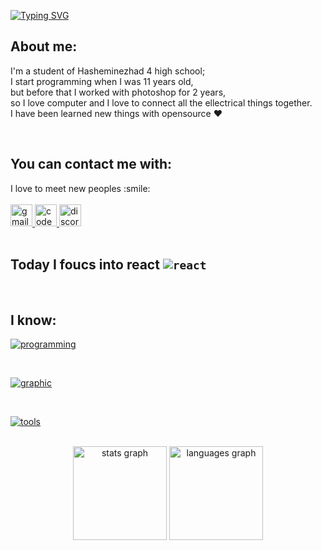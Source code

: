 [![Typing SVG](https://readme-typing-svg.demolab.com?size=25&pause=1000&color=64FD02&background=00000000&center=true&vCenter=true&multiline=true&width=500&height=100&lines=Hi+%F0%9F%91%8B;I'm+shayan+a+front-end+developer)](https://git.io/typing-svg)

</div>

## About me:

I'm a student of Hasheminezhad 4 high school;
<br>
I start programming when I was 11 years old,
<br>
but before that I worked with photoshop for 2 years,
<br>
so I love computer and I love to connect all the ellectrical things together.
<br>
I have been learned new things with opensource :heart:

<br>

## You can contact me with:

<div align="left">
  I love to meet new peoples :smile:
  <br>
  <br>
  <a href="mailto:shfqaen@gmail.com" target="_blank">
    <img src="https://img.shields.io/static/v1?message=Gmail&logo=gmail&label=&color=D14836&logoColor=white&labelColor=&style=for-the-badge" height="35" alt="gmail logo"  />
  </a>
  <a href="https://codepen.io/shayanfpg9" target="_blank">
    <img src="https://img.shields.io/static/v1?message=Codepen&logo=codepen&label=&color=000000&logoColor=white&labelColor=&style=for-the-badge" height="35" alt="codepen logo"  />
  </a>
   <a href="https://discordapp.com/users/1077193475906338836" target="_blank">
    <img src="https://img.shields.io/static/v1?message=Discord&logo=discord&label=&logoColor=white&color=5865F2&labelColor=&style=for-the-badge" height="35" alt="discord logo"  />
  </a> 
</div>
<br>

## Today I foucs into **react** <code>![react](https://skillicons.dev/icons?i=react)</code>

<br>

## I know:

[![programming](https://skillicons.dev/icons?i=html,css,bootstrap,js,typescript,jquery,webpack,nodejs,mongodb,express,styledcomponents,sass,gulp,md,react&perline=10)](https://skillicons.dev)

<br>

[![graphic](https://skillicons.dev/icons?i=ps,ae,figma)](https://skillicons.dev)

<br>

[![tools](https://skillicons.dev/icons?i=vscode,git,github,postman,regex)](https://skillicons.dev)

<br>

<div align="center">
  <img src="https://github-readme-stats.vercel.app/api?hide_title=false&hide_rank=false&show_icons=false&include_all_commits=true&count_private=true&disable_animations=false&locale=en&hide_border=false&username=shayanfpg9" height="150" alt="stats graph"  />
  <img src="https://github-readme-stats.vercel.app/api/top-langs?locale=en&hide_title=false&layout=compact&card_width=320&langs_count=5&theme=dracula&hide_border=false&username=shayanfpg9" height="150" alt="languages graph"  />
</div>
